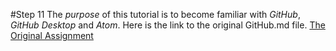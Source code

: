 <!-- This is an HTML comment, which can be used to embed hidden text in a Markdown file. -->
<!-- In the lines that follow, use Markdown to describe the purpose of this tutorial and provide a link back to the original GitHub.md file on GitHub. Don't just write unformatted text, use Markdown to structure your document.  -->
#Step 11
The *purpose* of this tutorial is to become familiar with _GitHub_, _GitHub Desktop_ and _Atom_. Here is the link to the original GitHub.md file.
[The Original Assignment](https://christopherhuntley.github.io/ba505-docs/Tutorials/GitHub/)
